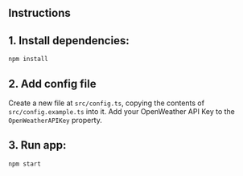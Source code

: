 ## Instructions

## 1. Install dependencies:

`npm install`

## 2. Add config file

Create a new file at `src/config.ts`, copying the contents of `src/config.example.ts` into it. Add your OpenWeather API Key to the `OpenWeatherAPIKey` property.

## 3. Run app:

`npm start`
